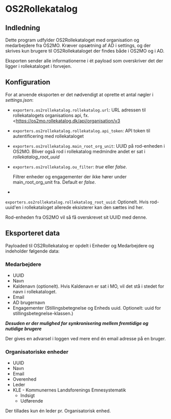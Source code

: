 # OS2Rollekatalog

## Indledning

Dette program udfylder OS2Rollekataloget med organisation og
medarbejdere fra OS2MO. Kræver opsætning af AD i settings, og der
skrives kun brugere til OS2Rollekataloget der findes både i OS2MO og i
AD.

Eksporten sender alle informationerne i ét payload som overskriver det
der ligger i rollekataloget i forvejen.

## Konfiguration

For at anvende eksporten er det nødvendigt at oprette et antal nøgler i
*settings.json*:

- `exporters.os2rollekatalog.rollekatalog.url`: URL adressen til
  rollekatalogets organisations api, fx.
  <https://os2mo.rollekatalog.dk/api/organisation/v3

- `exporters.os2rollekatalog.rollekatalog.api_token`: API token til
  autentificering med rollekataloget

- `exporters.os2rollekatalog.main_root_org_unit`: UUID på
  rod-enheden i OS2MO. Bliver også rod i rollekatalog medmindre
  andet er sat i *rollekatalog_root_uuid*

- `exporters.os2rollekatalog.ou_filter`: *true* eller *false*.

  Filtrer enheder og engagementer der ikke hører under
  main_root_org_unit fra. Default er *false*.

-

`exporters.os2rollekatalog.rollekatalog_root_uuid`: Optionelt. Hvis rod-uuid'en i rollekataloget allerede eksisterer kan
den sættes ind her.

Rod-enheden fra OS2MO vil så få overskrevet sit UUID med
denne.

## Eksporteret data

Payloaded til OS2Rollekatalog er opdelt i Enheder og Medarbejdere og
indeholder følgende data:

### Medarbejdere

- UUID
- Navn
- Kaldenavn (optionelt). Hvis Kaldenavn er sat i MO, vil det stå i stedet for navn i rollekataloget.
- Email
- AD brugernavn
- Engagementer (Stillingsbetegnelse og Enheds uuid. Optionelt: uuid for stillingsbetegnelse-klassen.)

***Desuden er der mulighed for synkronisering mellem fremtidige og nutidige brugere***

Der gives en advarsel i loggen ved mere end én email adresse på en
bruger.

### Organisatoriske enheder

- UUID
- Navn
- Email
- Overenhed
- Leder
- KLE - Kommunernes Landsforenings Emnesystematik
    - Indsigt
    - Udførende

Der tillades kun én leder pr. Organisatorisk enhed.
